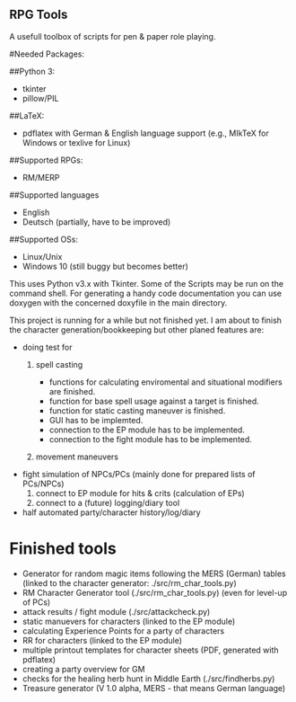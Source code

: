 RPG Tools
---------
A usefull toolbox of scripts for pen & paper role playing.

#Needed Packages:

##Python 3:
- tkinter
- pillow/PIL

##LaTeX:
- pdflatex with German & English language support (e.g., MIkTeX for Windows or texlive for Linux)

##Supported RPGs:
- RM/MERP

##Supported languages
- English
- Deutsch (partially, have to be improved)

##Supported OSs:
- Linux/Unix
- Windows 10 (still buggy but becomes better)


This uses Python v3.x with Tkinter. Some of the Scripts may be run on the command shell.
For generating a handy code documentation you can use doxygen with the concerned doxyfile in the main directory.

This project is running for a while but not finished yet. I am about to finish the character generation/bookkeeping but other planed features are:
- doing test for
  1. spell casting
     - functions for calculating enviromental and situational modifiers are finished.
     - function for base spell usage against a target is finished.
     - function for static casting maneuver is finished.
     - GUI has to be implemted.
     - connection to the EP module has to be implemented.
     - connection to the fight module has to be implemented.

  2. movement maneuvers
- fight simulation of NPCs/PCs (mainly done for prepared lists of PCs/NPCs)
  1. connect to EP module for hits & crits (calculation of EPs)
  2. connect to a (future) logging/diary tool
- half automated party/character history/log/diary


# Finished tools
- Generator for random magic items following the MERS (German) tables (linked to the character generator: ./src/rm_char_tools.py)
- RM Character Generator tool (./src/rm_char_tools.py) (even for level-up of PCs)
- attack results / fight module (./src/attackcheck.py)
- static manuevers for characters (linked to the EP module)
- calculating Experience Points for a party of characters
- RR for characters (linked to the EP module)
- multiple printout templates for character sheets (PDF, generated with pdflatex)
- creating a party overview for GM
- checks for the healing herb hunt in Middle Earth (./src/findherbs.py)
- Treasure generator (V 1.0 alpha, MERS - that means German language)
